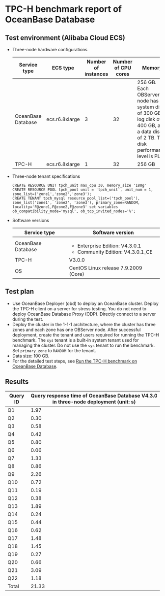 # TPC-H benchmark report of OceanBase Database

## Test environment (Alibaba Cloud ECS)

- Three-node hardware configurations

   | Service type | ECS type | Number of instances | Number of CPU cores | Memory |
   |---|---|---|---|---|
   | OceanBase Database | ecs.r6.8xlarge | 3 | 32 | 256 GB. <br>Each OBServer node has a system disk of 300 GB, a log disk of 400 GB, and a data disk of 2 TB. The disk performance level is PL1. |
   | TPC-H | ecs.r6.8xlarge | 1 | 32 | 256 GB |

- Three-node tenant specifications

   ```
   CREATE RESOURCE UNIT tpch_unit max_cpu 30, memory_size '180g'
   CREATE RESOURCE POOL tpch_pool unit = 'tpch_unit', unit_num = 1, zone_list=('zone1','zone2','zone3');
   CREATE TENANT tpch_mysql resource_pool_list=('tpch_pool'),  zone_list('zone1', 'zone2', 'zone3'), primary_zone=RANDOM, locality='F@zone1,F@zone2,F@zone3' set variables ob_compatibility_mode='mysql', ob_tcp_invited_nodes='%';
   ```

- Software versions

   | Service type | Software version |
   |---|---|
   | OceanBase Database | <ul><li>Enterprise Edition: V4.3.0.1</li><li>Community Edition: V4.3.0.1_CE</li></ul> |
   | TPC-H | V3.0.0 |
   | OS | CentOS Linux release 7.9.2009 (Core) |

## Test plan

- Use OceanBase Deployer (obd) to deploy an OceanBase cluster. Deploy the TPC-H client on a server for stress testing. You do not need to deploy OceanBase Database Proxy (ODP). Directly connect to a server during the test.
- Deploy the cluster in the 1-1-1 architecture, where the cluster has three zones and each zone has one OBServer node. After successful deployment, create the tenant and users required for running the TPC-H benchmark. The `sys` tenant is a built-in system tenant used for managing the cluster. Do not use the `sys` tenant to run the benchmark. Set `primary_zone` to `RANDOM` for the tenant.
- Data size: 100 GB.
- For the detailed test steps, see [Run the TPC-H benchmark on OceanBase Database](../750.obap-performance-test/10.obap-tpc-h-test.md).

## Results

| **Query ID** | **Query response time of OceanBase Database V4.3.0 in three-node deployment (unit: s)** |
|---|---|
| Q1 | 1.97 |
| Q2 | 0.30 |
| Q3 | 0.58 |
| Q4 | 0.42 |
| Q5 | 0.80 |
| Q6 | 0.06 |
| Q7 | 1.33 |
| Q8 | 0.86 |
| Q9 | 2.26 |
| Q10 | 0.72 |
| Q11 | 0.19 |
| Q12 | 0.38 |
| Q13 | 1.89 |
| Q14 | 0.24 |
| Q15 | 0.44 |
| Q16 | 0.62 |
| Q17 | 1.48 |
| Q18 | 1.45 |
| Q19 | 0.27 |
| Q20 | 0.66 |
| Q21 | 3.09 |
| Q22 | 1.18 |
| Total | 21.33 |